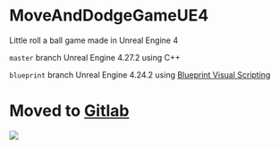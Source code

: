# MoveAndDodgeGameUE4
Little roll a ball game made in Unreal Engine 4 

`master` branch Unreal Engine 4.27.2 using C++

`blueprint` branch Unreal Engine 4.24.2 using [Blueprint Visual Scripting](https://docs.unrealengine.com/4.27/en-US/ProgrammingAndScripting/Blueprints/)

# Moved to [Gitlab](https://gitlab.com/Memorix101/MoveAndDodgeGameUE4)

![](https://i.imgur.com/eWb5cZc.png)
